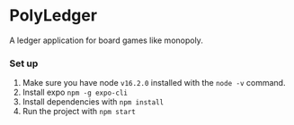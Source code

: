 # PolyLedger
A ledger application for board games like monopoly.

### Set up
1. Make sure you have node `v16.2.0` installed with the `node -v` command.
2. Install expo `npm -g expo-cli`
3. Install dependencies with `npm install`
4. Run the project with `npm start`
